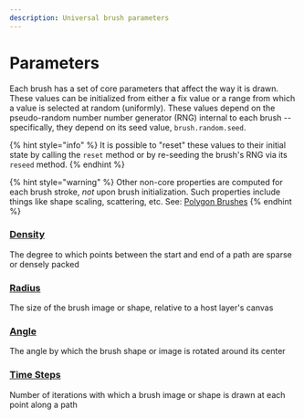 ```yaml
---
description: Universal brush parameters
---
```


# Parameters

Each brush has a set of core parameters that affect the way it is drawn. These values can be initialized  from either a fix value or a range from which a value is selected at random \(uniformly\). These values depend on  the pseudo-random number number generator \(RNG\) internal to each brush -- specifically, they depend on its seed value, `brush.random.seed`.

{% hint style="info" %}
It is possible to "reset" these values to their initial state by calling the `reset` method or by re-seeding the brush's RNG via its `reseed` method. 
{% endhint %}

{% hint style="warning" %}
Other non-core properties are computed for each brush stroke, _not_ upon brush initialization. Such properties include things like shape scaling, scattering, etc. See: [Polygon Brushes](../brush-types/polygon-brushes.md)
{% endhint %}

### [Density](static-parameters/density.md)

The degree to which points between the start and end of a path are sparse or densely packed

### [Radius](static-parameters/radius.md)

The size of the brush image or shape, relative to a host layer's canvas

### [Angle](static-parameters/angle.md)

The angle by which the brush shape or image is rotated around its center

### [Time Steps](static-parameters/time-steps.md)

Number of iterations with which a brush image or shape is drawn at each point along a path

